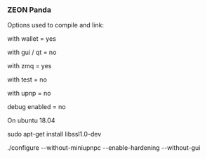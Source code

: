 ###  ZEON  Panda 

Options used to compile and link:

  with wallet   = yes
  
  with gui / qt = no
  
  with zmq      = yes
  
  with test     = no
  
  with upnp     = no
  
  debug enabled = no
  
On ubuntu 18.04

sudo apt-get install libssl1.0-dev

./configure --without-miniupnpc  --enable-hardening  --without-gui


